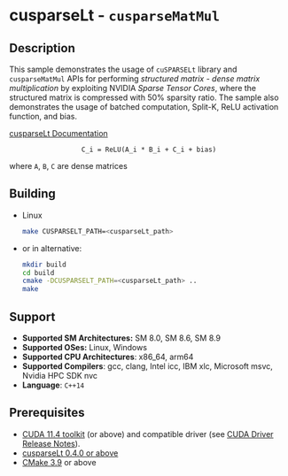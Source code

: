 # cusparseLt - `cusparseMatMul`

## Description

This sample demonstrates the usage of `cuSPARSELt` library and `cusparseMatMul` APIs for performing *structured matrix - dense matrix multiplication* by exploiting NVIDIA *Sparse Tensor Cores*, where the structured matrix is compressed with 50% sparsity ratio.
The sample also demonstrates the usage of batched computation, Split-K, ReLU activation function, and bias.

[cusparseLt Documentation](https://docs.nvidia.com/cuda/cusparselt/index.html)

<center>

`C_i = ReLU(A_i * B_i + C_i + bias)`

</center>

where `A`, `B`, `C` are dense matrices

## Building

* Linux
    ```bash
    make CUSPARSELT_PATH=<cusparseLt_path>
    ```

* or in alternative:
    ```bash
    mkdir build
    cd build
    cmake -DCUSPARSELT_PATH=<cusparseLt_path> ..
    make
    ```

## Support

* **Supported SM Architectures:** SM 8.0, SM 8.6, SM 8.9
* **Supported OSes:** Linux, Windows
* **Supported CPU Architectures**: x86_64, arm64
* **Supported Compilers**: gcc, clang, Intel icc, IBM xlc, Microsoft msvc, Nvidia HPC SDK nvc
* **Language**: `C++14`

## Prerequisites

* [CUDA 11.4 toolkit](https://developer.nvidia.com/cuda-downloads) (or above) and compatible driver (see [CUDA Driver Release Notes](https://docs.nvidia.com/cuda/cuda-toolkit-release-notes/index.html#cuda-major-component-versions)).
* [cusparseLt 0.4.0 or above](https://developer.nvidia.com/cusparselt/downloads)
* [CMake 3.9](https://cmake.org/download/) or above
